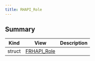 ```yaml
---
title: RHAPI_Role
---
```


## Summary
| Kind | View | Description |
|------|------|-------------|
|struct|[FRHAPI_Role](/unreal-plugins/all/structfrhapi__role/#structFRHAPI__Role)||
